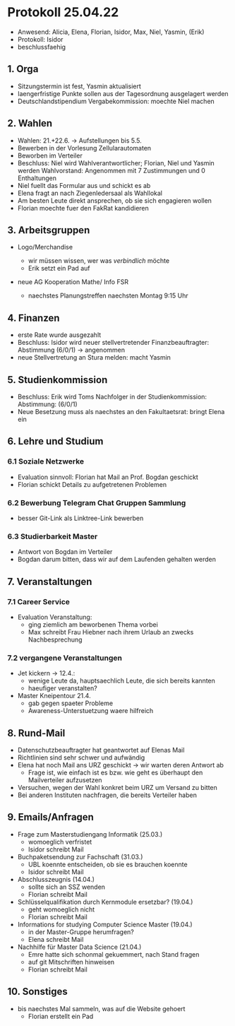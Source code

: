 ---
---

# Protokoll 25.04.22

- Anwesend: Alicia, Elena, Florian, Isidor, Max, Niel, Yasmin, (Erik)
- Protokoll: Isidor
- beschlussfaehig

## 1. Orga

- Sitzungstermin ist fest, Yasmin aktualisiert
- laengerfristige Punkte sollen aus der Tagesordnung ausgelagert werden
- Deutschlandstipendium Vergabekommission: moechte Niel machen

## 2. Wahlen

- Wahlen: 21.+22.6. -> Aufstellungen bis 5.5.
- Bewerben in der Vorlesung Zellularautomaten
- Beworben im Verteiler
- Beschluss: Niel wird Wahlverantwortlicher;
  Florian, Niel und Yasmin werden Wahlvorstand:
  Angenommen mit 7 Zustimmungen und 0 Enthaltungen
- Niel fuellt das Formular aus und schickt es ab
- Elena fragt an nach Ziegenledersaal als Wahllokal
- Am besten Leute direkt ansprechen, ob sie sich engagieren wollen
- Florian moechte fuer den FakRat kandidieren

## 3. Arbeitsgruppen

- Logo/Merchandise

  - wir müssen wissen, wer was _verbindlich_ möchte
  - Erik setzt ein Pad auf

- neue AG Kooperation Mathe/ Info FSR
  - naechstes Planungstreffen naechsten Montag 9:15 Uhr

## 4. Finanzen

- erste Rate wurde ausgezahlt
- Beschluss: Isidor wird neuer stellvertretender Finanzbeauftragter:
  Abstimmung (6/0/1) -> angenommen
- neue Stellvertretung an Stura melden: macht Yasmin

## 5. Studienkommission

- Beschluss: Erik wird Toms Nachfolger in der Studienkommission:
  Abstimmung: (6/0/1)
- Neue Besetzung muss als naechstes an den Fakultaetsrat: bringt Elena ein

## 6. Lehre und Studium

### 6.1 Soziale Netzwerke

- Evaluation sinnvoll: Florian hat Mail an Prof. Bogdan geschickt
- Florian schickt Details zu aufgetretenen Problemen

### 6.2 Bewerbung Telegram Chat Gruppen Sammlung

- besser Git-Link als Linktree-Link bewerben

### 6.3 Studierbarkeit Master

- Antwort von Bogdan im Verteiler
- Bogdan darum bitten, dass wir auf dem Laufenden gehalten werden

## 7. Veranstaltungen

### 7.1 Career Service

- Evaluation Veranstaltung:
  - ging ziemlich am beworbenen Thema vorbei
  - Max schreibt Frau Hiebner nach ihrem Urlaub an zwecks Nachbesprechung

### 7.2 vergangene Veranstaltungen

- Jet kickern -> 12.4.:
  - wenige Leute da, hauptsaechlich Leute, die sich bereits kannten
  - haeufiger veranstalten?
- Master Kneipentour 21.4.
  - gab gegen spaeter Probleme
  - Awareness-Unterstuetzung waere hilfreich

## 8. Rund-Mail

- Datenschutzbeauftragter hat geantwortet auf Elenas Mail
- Richtlinien sind sehr schwer und aufwändig
- Elena hat noch Mail ans URZ geschickt -> wir warten deren Antwort ab
  - Frage ist, wie einfach ist es bzw. wie geht es überhaupt den Mailverteiler aufzusetzen
- Versuchen, wegen der Wahl konkret beim URZ um Versand zu bitten
- Bei anderen Instituten nachfragen, die bereits Verteiler haben

## 9. Emails/Anfragen

- Frage zum Masterstudiengang Informatik (25.03.)
  - womoeglich verfristet
  - Isidor schreibt Mail
- Buchpaketsendung zur Fachschaft (31.03.)
  - UBL koennte entscheiden, ob sie es brauchen koennte
  - Isidor schreibt Mail
- Abschlusszeugnis (14.04.)
  - sollte sich an SSZ wenden
  - Florian schreibt Mail
- Schlüsselqualifikation durch Kernmodule ersetzbar? (19.04.)
  - geht womoeglich nicht
  - Florian schreibt Mail
- Informations for studying Computer Science Master (19.04.)
  - in der Master-Gruppe herumfragen?
  - Elena schreibt Mail
- Nachhilfe für Master Data Science (21.04.)
  - Emre hatte sich schonmal gekuemmert, nach Stand fragen
  - auf git Mitschriften hinweisen
  - Florian schreibt Mail

## 10. Sonstiges

- bis naechstes Mal sammeln, was auf die Website gehoert
  - Florian erstellt ein Pad
